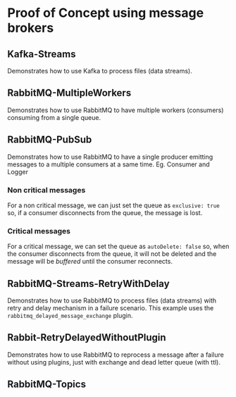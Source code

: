 # Proof of Concept using message brokers

## Kafka-Streams

Demonstrates how to use Kafka to process files (data streams).

## RabbitMQ-MultipleWorkers

Demonstrates how to use RabbitMQ to have multiple workers (consumers) consuming from a single queue.

## RabbitMQ-PubSub

Demonstrates how to use RabbitMQ to have a single producer emitting messages to a multiple consumers at a same time.
Eg. Consumer and Logger

### Non critical messages

For a non critical message, we can just set the queue as `exclusive: true` so, if a consumer disconnects from the queue, the message is lost.

### Critical messages

For a critical message, we can set the queue as `autoDelete: false` so, when the consumer disconnects from the queue, it will not be deleted and the message will be _buffered_ until the consumer reconnects.

## RabbitMQ-Streams-RetryWithDelay

Demonstrates how to use RabbitMQ to process files (data streams) with retry and delay mechanism in a failure scenario. This example uses the `rabbitmq_delayed_message_exchange` plugin.

## Rabbit-RetryDelayedWithoutPlugin
Demonstrates how to use RabbitMQ to reprocess a message after a failure without using plugins, just with exchange and dead letter queue (with ttl).

## RabbitMQ-Topics
